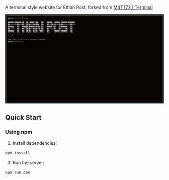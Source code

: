 A terminal style website for Ethan Post, forked from [M4TT72 | Terminal](https://term.m4tt72.com)

![screenshot](/public/screenshot.png)

## Quick Start

### Using npm

1. Install dependencies:

```bash
npm install
```

3. Run the server:

```bash
npm run dev
```